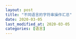 ```yaml
---
layout: post
title: "不同语言的字符串操作汇总"
date: 2020-03-05
last_modified_at: 2020-03-05
categories: [语言]
---
```


